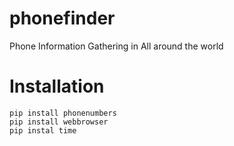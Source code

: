 # phonefinder
Phone Information Gathering in All around the world

# Installation
```
pip install phonenumbers
pip install webbrowser
pip instal time
```
